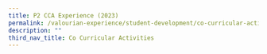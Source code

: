 ```yaml
---
title: P2 CCA Experience (2023)
permalink: /valourian-experience/student-development/co-curricular-activities/p2-cca-experience-2023/
description: ""
third_nav_title: Co Curricular Activities
---
```

